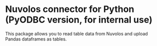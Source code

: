 # Nuvolos connector for Python (PyODBC version, for internal use)

This package allows you to read table data from Nuvolos and upload Pandas dataframes as tables.